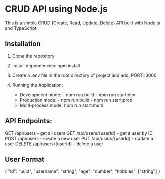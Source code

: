 # CRUD API using Node.js
This is a simple CRUD (Create, Read, Update, Delete) API built with Node.js and TypeScript. 

## Installation
1. Clone the repository
2. Install dependencies: npm install
3. Create a .env file in the root directory of project and add: PORT=3000
4. Running the Application:

   - Development mode: 
          - npm run build
          - npm run start:dev
   - Production mode: 
          - npm run build
          - npm run start:prod
   - Multi-process mode: npm run start:multi

## API Endpoints:

GET /api/users - get all users
GET /api/users/{userId} - get a user by ID
POST /api/users - create a new user
PUT /api/users/{userId} - update a user
DELETE /api/users/{userId} - delete a user

## User Format

  {
    "id": "uuid",
    "username": "string",
    "age": "number",
    "hobbies": ["string"]
  }

